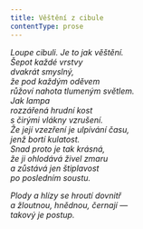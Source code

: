 ```yaml
---
title: Věštění z cibule
contentType: prose
---
```


_Loupe cibuli. Je to jak věštění.  
Šepot každé vrstvy  
dvakrát smyslný,  
že pod každým oděvem  
růžoví nahota tlumeným světlem.  
Jak lampa  
rozzářená hrudní kost  
s čirými vlákny vzrušení.  
Že její vzezření je ulpívání času,  
jenž bortí kulatost.  
Snad proto je tak krásná,  
že ji ohlodává živel zmaru  
a zůstává jen štiplavost  
po posledním soustu._

_Plody a hlízy se hroutí dovnitř  
a žloutnou, hnědnou, černají —  
takový je postup._
